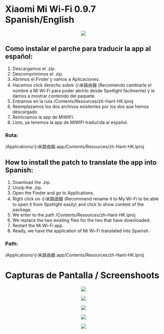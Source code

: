 # Xiaomi Mi Wi-Fi 0.9.7 Spanish/English

<p align="center"> 
<img src="http://i.imgur.com/9uxy5J9.png">
</p>

## Como instalar el parche para traducir la app al español:

1. Descargamos el .zip.
2. Descomprimimos el .zip.
3. Abrimos el Finder y vamos a Aplicaciones.
4. Hacemos click derecho sobre 小米路由器 (Recomiendo cambiarle el nombre a Mi Wi-Fi para poder abrirlo desde Spotlight facilmente) y le damos a mostrar contenido del paquete.
5. Entramos en la ruta /Contents/Resources/zh-Hant-HK.lproj
4. Reemplazamos los dos archivos existentes por los dos que hemos descargado.
5. Reiniciamos la app de MiWIFI.
7. Listo, ya tenemos la app de MiWIFI traducida al español.

### Ruta:
/Applications/小米路由器.app/Contents/Resources/zh-Hant-HK.lproj

## How to install the patch to translate the app into Spanish:

1. Download the .zip.
2. Unzip the .zip.
3. Open the Finder and go to Applications.
4. Right click on 小米路由器 (Recommend rename it to My Wi-Fi to be able to open it from Spotlight easily) and click to show content of the package.
5. We enter to the path /Contents/Resources/zh-Hant-HK.lproj
4. We replace the two existing files for the two that have downloaded.
5. Restart the Mi Wi-Fi app.
7. Ready, we have the application of Mi Wi-Fi translated into Spanish.

### Path:
/Applications/小米路由器.app/Contents/Resources/zh-Hant-HK.lproj

# Capturas de Pantalla / Screenshoots

<p align="center"> 
<img src="http://i.imgur.com/9wR2mPr.png">
</p>
<p align="center"> 
<img src="http://i.imgur.com/1KvHhAR.png">
</p>
<p align="center"> 
<img src="http://i.imgur.com/nXJheTh.png">
</p>
<p align="center"> 
<img src="http://i.imgur.com/duTVtiV.png">
</p>
<p align="center"> 
<img src="http://i.imgur.com/vfn73aa.png">
</p>
